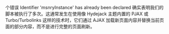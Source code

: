 个错误 Identifier 'msnryInstance' has already been declared 确实表明我们的脚本被执行了多次。这通常发生在使用像 Hydejack 主题内置的 PJAX 或 Turbo/Turbolinks 这样的技术时，它们通过 AJAX 加载新页面内容并替换当前页面的部分内容，而不是进行完整的页面刷新。